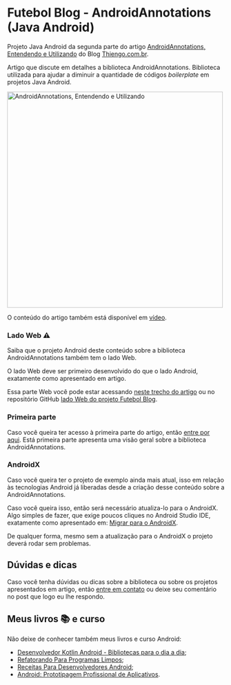 # Futebol Blog - AndroidAnnotations (Java Android)

Projeto Java Android da segunda parte do artigo [AndroidAnnotations, Entendendo e Utilizando](https://www.thiengo.com.br/androidannotations-entendendo-e-utilizando#title-7) do Blog [Thiengo.com.br](https://www.thiengo.com.br).

Artigo que discute em detalhes a biblioteca AndroidAnnotations. Biblioteca utilizada para ajudar a diminuir a quantidade de códigos *boilerplate* em projetos Java Android.

<img src="https://www.thiengo.com.br/img/post/normal/l7ft89tpbekljetmao5bbgga94a36082f4f6b4a03529440ee057179327.jpg" width="500" alt="AndroidAnnotations, Entendendo e Utilizando">

O conteúdo do artigo também está disponível em [vídeo](https://www.thiengo.com.br/androidannotations-entendendo-e-utilizando#title-14).

### Lado Web ⚠

Saiba que o projeto Android deste conteúdo sobre a biblioteca AndroidAnnotations também tem o lado Web.

O lado Web deve ser primeiro desenvolvido do que o lado Android, exatamente como apresentado em artigo.

Essa parte Web você pode estar acessando [neste trecho do artigo](https://www.thiengo.com.br/androidannotations-entendendo-e-utilizando#title-2) ou no repositório GitHub [lado Web do projeto Futebol Blog](https://github.com/viniciusthiengo/aa-futebol-blog-web).

### Primeira parte

Caso você queira ter acesso à primeira parte do artigo, então [entre por aqui](https://www.thiengo.com.br/androidannotations-entendendo-e-utilizando#title-1). Está primeira parte apresenta uma visão geral sobre a biblioteca AndroidAnnotations.

### AndroidX

Caso você queira ter o projeto de exemplo ainda mais atual, isso em relação às tecnologias Android já liberadas desde a criação desse conteúdo sobre a AndroidAnnotations.

Caso você queira isso, então será necessário atualiza-lo para o AndroidX. Algo simples de fazer, que exige poucos cliques no Android Studio IDE, exatamente como apresentado em: [Migrar para o AndroidX](https://developer.android.com/jetpack/androidx/migrate?hl=pt-br).

De qualquer forma, mesmo sem a atualização para o AndroidX o projeto deverá rodar sem problemas.

## Dúvidas e dicas

Caso você tenha dúvidas ou dicas sobre a biblioteca ou sobre os projetos apresentados em artigo, então [entre em contato](https://www.thiengo.com.br/contato) ou deixe seu comentário no post que logo eu lhe respondo.

## Meus livros 📚 e curso

Não deixe de conhecer também meus livros e curso Android:

- [Desenvolvedor Kotlin Android - Bibliotecas para o dia a dia](https://www.thiengo.com.br/livro-desenvolvedor-kotlin-android);
- [Refatorando Para Programas Limpos](https://www.thiengo.com.br/livro-refatorando-para-programas-limpos);
- [Receitas Para Desenvolvedores Android](https://www.thiengo.com.br/livro-receitas-para-desenvolvedores-android);
- [Android: Prototipagem Profissional de Aplicativos](https://www.udemy.com/course/android-prototipagem-profissional-de-aplicativos/?locale=pt_BR&persist_locale=).
